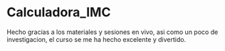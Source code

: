 # Calculadora_IMC
Hecho gracias a los materiales y sesiones en vivo, asi como un poco de investigacion, el curso se me ha hecho excelente y divertido.
